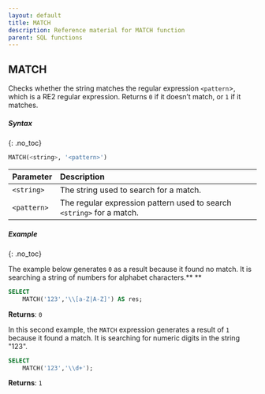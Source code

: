 ```yaml
---
layout: default
title: MATCH
description: Reference material for MATCH function
parent: SQL functions
---
```


## MATCH

Checks whether the string matches the regular expression `<pattern`>, which is a RE2 regular expression. ​ Returns `0` if it doesn’t match, or `1` if it matches.

##### Syntax
{: .no_toc}

```sql
​​MATCH(<string>, '<pattern>')​​
```

| Parameter   | Description                                                           |
| :----------- | :--------------------------------------------------------------------- |
| `<string>`  | The string used to search for a match.                                |
| `<pattern>` | The regular expression pattern used to search `<string>` for a match. |

##### Example
{: .no_toc}

The example below generates `0` as a result because it found no match. It is searching a string of numbers for alphabet characters.\*\* \*\*

```sql
SELECT
	MATCH('123','\\[a-Z|A-Z]') AS res;
```

**Returns**: `0`

In this second example, the `MATCH` expression generates a result of `1` because it found a match. It is searching for numeric digits in the string "123".

```sql
SELECT
	MATCH('123','\\d+');
```

**Returns**: `1`
